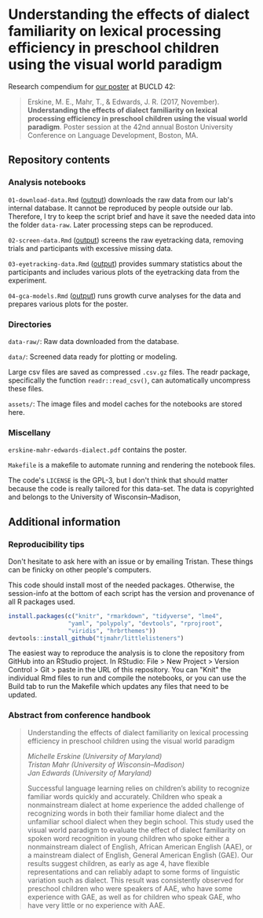 Understanding the effects of dialect familiarity on lexical processing 
efficiency in preschool children using the visual world paradigm
======================================================================

Research compendium for [our poster](./erskine-mahr-edwards-dialect.pdf) 
at BUCLD 42:

> Erskine, M. E., Mahr, T., & Edwards, J. R. (2017, November). **Understanding
the effects of dialect familiarity on lexical processing efficiency in preschool
children using the visual world paradigm**. Poster session at the 42nd annual
Boston University Conference on Language Development, Boston, MA.

## Repository contents

### Analysis notebooks

`01-download-data.Rmd` ([output](./01-download-data.md)) downloads the raw data
from our lab's internal database. It cannot be reproduced by people outside our
lab. Therefore, I try to keep the script brief and have it save the needed data
into the folder `data-raw`. Later processing steps can be reproduced.

`02-screen-data.Rmd` ([output](./02-screen-data.md)) screens the raw 
eyetracking data, removing trials and participants with excessive missing data.

`03-eyetracking-data.Rmd` ([output](./03-eyetracking-data.md)) provides summary 
statistics about the participants and includes various plots of the eyetracking 
data from the experiment.

`04-gca-models.Rmd` ([output](./04-gca-models.md)) runs growth curve analyses
for the data and prepares various plots for the poster.


### Directories

`data-raw/`: Raw data downloaded from the database.

`data/`: Screened data ready for plotting or modeling.

Large csv files are saved as compressed `.csv.gz` files. The readr package,
specifically the function `readr::read_csv()`, can automatically uncompress
these files.

`assets/`: The image files and model caches for the notebooks are stored here.


### Miscellany

`erskine-mahr-edwards-dialect.pdf` contains the poster.

`Makefile` is a makefile to automate running and rendering the notebook files.

The code's `LICENSE` is the GPL-3, but I don't think that should matter because 
the code is really tailored for this data-set. The
data is copyrighted and belongs to the University of Wisconsin–Madison, 


## Additional information

### Reproducibility tips

Don't hesitate to ask here with an issue or by emailing Tristan. These things 
can be finicky on other people's computers.

This code should install most of the needed packages. Otherwise, the 
session-info at the bottom of each script has the version and provenance of 
all R packages used.

```r
install.packages(c("knitr", "rmarkdown", "tidyverse", "lme4", 
                 "yaml", "polypoly", "devtools", "rprojroot",
                 "viridis", "hrbrthemes"))
devtools::install_github("tjmahr/littlelisteners")
```

The easiest way to reproduce the analysis is to clone the repository from GitHub
into an RStudio project. In RStudio: File > New Project \> Version Control > Git
\> paste in the URL of this repository. You can "Knit" the individual Rmd files
to run and compile the notebooks, or you can use the Build tab to run the 
Makefile which updates any files that need to be updated.


### Abstract from conference handbook

> Understanding the effects of dialect familiarity on lexical processing 
> efficiency in preschool children using the visual world paradigm
>
> _Michelle Erskine (University of Maryland)_ \
> _Tristan Mahr (University of Wisconsin–Madison)_ \
> _Jan Edwards (University of Maryland)_
>
> Successful language learning relies on children’s ability to
recognize familiar words quickly and accurately. Children
who speak a nonmainstream dialect at home experience the
added challenge of recognizing words in both their familiar
home dialect and the unfamiliar school dialect when they begin
school. This study used the visual world paradigm to evaluate
the effect of dialect familiarity on spoken word recognition in
young children who spoke either a nonmainstream dialect of
English, African American English (AAE), or a mainstream
dialect of English, General American English (GAE). Our
results suggest children, as early as age 4, have flexible
representations and can reliably adapt to some forms of
linguistic variation such as dialect. This result was consistently
observed for preschool children who were speakers of AAE,
who have some experience with GAE, as well as for children
who speak GAE, who have very little or no experience with
AAE.
